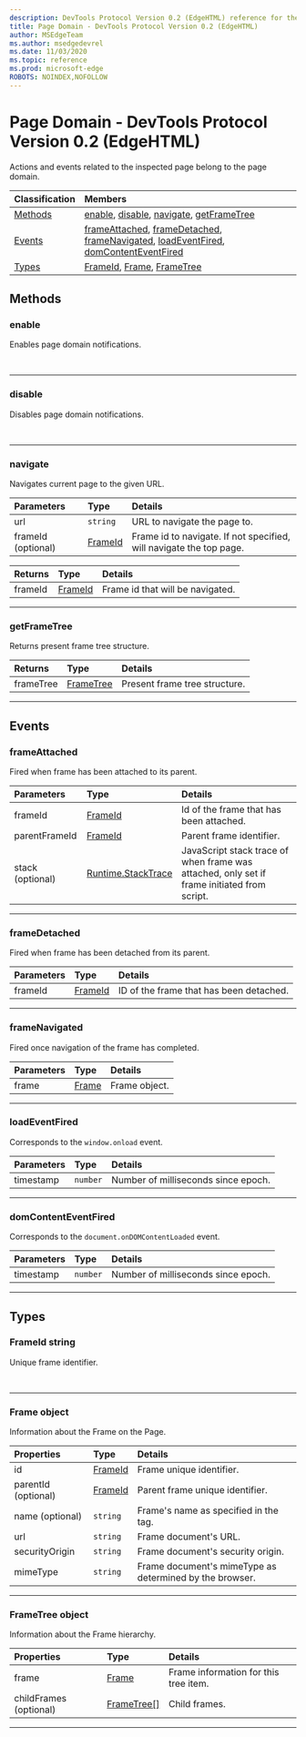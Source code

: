 ```yaml
---
description: DevTools Protocol Version 0.2 (EdgeHTML) reference for the Page Domain. Actions and events related to the inspected page belong to the page domain.
title: Page Domain - DevTools Protocol Version 0.2 (EdgeHTML)
author: MSEdgeTeam
ms.author: msedgedevrel
ms.date: 11/03/2020
ms.topic: reference
ms.prod: microsoft-edge
ROBOTS: NOINDEX,NOFOLLOW
---
```

# Page Domain - DevTools Protocol Version 0.2 (EdgeHTML)  

Actions and events related to the inspected page belong to the page domain.  

| Classification | Members |  
|:--- |:--- |  
| [Methods](#methods) | [enable](#enable), [disable](#disable), [navigate](#navigate), [getFrameTree](#getframetree) |  
| [Events](#events) | [frameAttached](#frameattached), [frameDetached](#framedetached), [frameNavigated](#framenavigated), [loadEventFired](#loadeventfired), [domContentEventFired](#domcontenteventfired) |  
| [Types](#types) | [FrameId](#frameid), [Frame](#frame), [FrameTree](#frametree) |  

## Methods  

### enable  

Enables page domain notifications.  

&nbsp;  

---  

### disable  

Disables page domain notifications.  

&nbsp;  

---  

### navigate  

Navigates current page to the given URL.  

| Parameters | Type | Details |  
|:--- |:--- |:--- |  
| url | `string` | URL to navigate the page to. |  
| frameId \(optional\) | [FrameId](#frameid) | Frame id to navigate.  If not specified, will navigate the top page. |  

| Returns | Type | Details |  
|:--- |:--- |:--- |  
| frameId | [FrameId](#frameid) | Frame id that will be navigated. |  

---  

### getFrameTree  

Returns present frame tree structure.  

| Returns | Type | Details |  
|:--- |:--- |:--- |  
| frameTree | [FrameTree](#frametree) | Present frame tree structure. |  

---  

## Events  

### frameAttached  

Fired when frame has been attached to its parent.  

| Parameters | Type | Details |  
|:--- |:--- |:--- |  
| frameId | [FrameId](#frameid) | Id of the frame that has been attached. |  
| parentFrameId | [FrameId](#frameid) | Parent frame identifier. |  
| stack \(optional\) | [Runtime.StackTrace](./runtime.md#stacktrace) | JavaScript stack trace of when frame was attached, only set if frame initiated from script. |  

---  

### frameDetached  

Fired when frame has been detached from its parent.  

| Parameters | Type | Details |  
|:--- |:--- |:--- |  
| frameId | [FrameId](#frameid) | ID of the frame that has been detached. |  

---  

### frameNavigated  

Fired once navigation of the frame has completed.  

| Parameters | Type | Details |  
|:--- |:--- |:--- |  
| frame | [Frame](#frame) | Frame object. |  

---  

### loadEventFired  

Corresponds to the `window.onload` event.  

| Parameters | Type | Details |  
|:--- |:--- |:--- |  
| timestamp | `number` | Number of milliseconds since epoch. |  

---  

### domContentEventFired  

Corresponds to the `document.onDOMContentLoaded` event.  

| Parameters | Type | Details |  
|:--- |:--- |:--- |  
| timestamp | `number` | Number of milliseconds since epoch. |  

---  

## Types  

### FrameId string  

<a name="frameid"></a>  

Unique frame identifier.  

&nbsp;  

---  

### Frame object  

<a name="frame"></a>  

Information about the Frame on the Page.  

| Properties | Type | Details |  
|:--- |:--- |:--- |  
| id | [FrameId](#frameid) | Frame unique identifier. |  
| parentId \(optional\) | [FrameId](#frameid) | Parent frame unique identifier. |  
| name \(optional\) | `string` | Frame's name as specified in the tag. |  
| url | `string` | Frame document's URL. |  
| securityOrigin | `string` | Frame document's security origin. |  
| mimeType | `string` | Frame document's mimeType as determined by the browser. |  

---  

### FrameTree object  

<a name="frametree"></a>  

Information about the Frame hierarchy.  

| Properties | Type | Details |  
|:--- |:--- |:--- |  
| frame | [Frame](#frame) | Frame information for this tree item. |  
| childFrames \(optional\) | [FrameTree[]](#frametree) | Child frames. |  

---  
